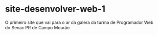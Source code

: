 # site-desenvolver-web-1
O primeiro site que vai para o ar da galera da turma de Programador Web do Senac PR de Campo Mourão

